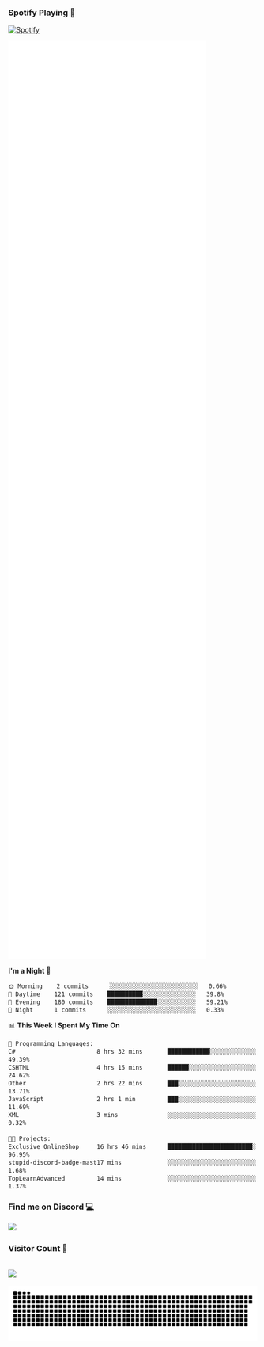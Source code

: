 ### Spotify Playing 🎵
[![Spotify](https://spotify-livestats-callme-milad.vercel.app/api/spotify)](https://open.spotify.com/user/314mrt6dxn5cqoxklh3thbwlr6by)

<img align="center" src="/github-metrics.svg" alt="Metrics" width="400">

<!--START_SECTION:waka-->
**I'm a Night 🦉** 

```text
🌞 Morning    2 commits      ░░░░░░░░░░░░░░░░░░░░░░░░░   0.66% 
🌆 Daytime    121 commits    ██████████░░░░░░░░░░░░░░░   39.8% 
🌃 Evening    180 commits    ██████████████░░░░░░░░░░░   59.21% 
🌙 Night      1 commits      ░░░░░░░░░░░░░░░░░░░░░░░░░   0.33%

```


📊 **This Week I Spent My Time On** 

```text
💬 Programming Languages: 
C#                       8 hrs 32 mins       ████████████░░░░░░░░░░░░░   49.39% 
CSHTML                   4 hrs 15 mins       ██████░░░░░░░░░░░░░░░░░░░   24.62% 
Other                    2 hrs 22 mins       ███░░░░░░░░░░░░░░░░░░░░░░   13.71% 
JavaScript               2 hrs 1 min         ███░░░░░░░░░░░░░░░░░░░░░░   11.69% 
XML                      3 mins              ░░░░░░░░░░░░░░░░░░░░░░░░░   0.32%

🐱‍💻 Projects: 
Exclusive_OnlineShop     16 hrs 46 mins      ████████████████████████░   96.95% 
stupid-discord-badge-mast17 mins             ░░░░░░░░░░░░░░░░░░░░░░░░░   1.68% 
TopLearnAdvanced         14 mins             ░░░░░░░░░░░░░░░░░░░░░░░░░   1.37%

```


<!--END_SECTION:waka-->

### Find me on Discord 💻
<a href="https://discord.gg/pQVcABAxAy" rel="nofollow"> 
  <img src="https://discord.c99.nl/widget/theme-2/977957889358573609.png" data-canonical-src="https://discord.c99.nl/widget/theme-2/977957889358573609.png" style="max-width: 100%;"></a>

### Visitor Count 🔢
<p align="left"> 
  <br>
  <img src="https://profile-counter.glitch.me/callme-devil/count.svg" />
</p>

<img src="https://github.com/callme-devil/callme-devil/blob/output/github-contribution-grid-snake.svg" alt="snake" style="max-width: 100%;">
